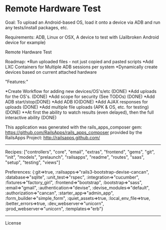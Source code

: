 Remote Hardware Test
========================

Goal: To upload an Android-based OS, load it onto a device via ADB and run any tests/install packages, etc.

Requirements: ADB, Linux or OSX, A device to test with (Jailbroken Android device for example)

Remote Hardware Test

Roadmap: 
	*Run uploaded files - not just copied and pasted scripts
  *Add LXC Containers for Multiple ADB sessions per system 
	*Dynamically create devices based on current attached hardware
  
  
"Features:"

  *Create Workflow for adding new devices/OS's/etc (DONE)
  *Add uploads for the OS's. (DONE)
  *Add scope for security (See TODOs) (DONE)
  *Add ADB start/stop(DONE)
  *Add ADB IO(DONE)
*Add AJAX responses for uploads (DONE)
*Add multiple file uploads (APK & OS, etc. for testing) (DONE)
  **At first the ability to watch results (even delayed), then the full interactive ability (DONE)

  

This application was generated with the rails_apps_composer gem:
https://github.com/RailsApps/rails_apps_composer
provided by the RailsApps Project:
http://railsapps.github.com/

________________________

Recipes:
["controllers", "core", "email", "extras", "frontend", "gems", "git", "init", "models", "prelaunch", "railsapps", "readme", "routes", "saas", "setup", "testing", "views"]

Preferences:
{:git=>true, :railsapps=>"rails3-bootstrap-devise-cancan", :database=>"sqlite", :unit_test=>"rspec", :integration=>"cucumber", :fixtures=>"factory_girl", :frontend=>"bootstrap", :bootstrap=>"sass", :email=>"gmail", :authentication=>"devise", :devise_modules=>"default", :authorization=>"cancan", :starter_app=>"admin_app", :form_builder=>"simple_form", :quiet_assets=>true, :local_env_file=>true, :better_errors=>true, :dev_webserver=>"unicorn", :prod_webserver=>"unicorn", :templates=>"erb"}

________________________

License
